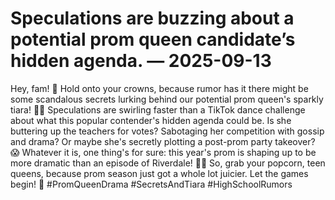 # Speculations are buzzing about a potential prom queen candidate’s hidden agenda. — 2025-09-13

Hey, fam! 🌟 Hold onto your crowns, because rumor has it there might be some scandalous secrets lurking behind our potential prom queen's sparkly tiara! 👑✨ Speculations are swirling faster than a TikTok dance challenge about what this popular contender's hidden agenda could be. Is she buttering up the teachers for votes? Sabotaging her competition with gossip and drama? Or maybe she's secretly plotting a post-prom party takeover? 😱 Whatever it is, one thing's for sure: this year's prom is shaping up to be more dramatic than an episode of Riverdale! 💃🕺 So, grab your popcorn, teen queens, because prom season just got a whole lot juicier. Let the games begin! 💅 #PromQueenDrama #SecretsAndTiara #HighSchoolRumors
